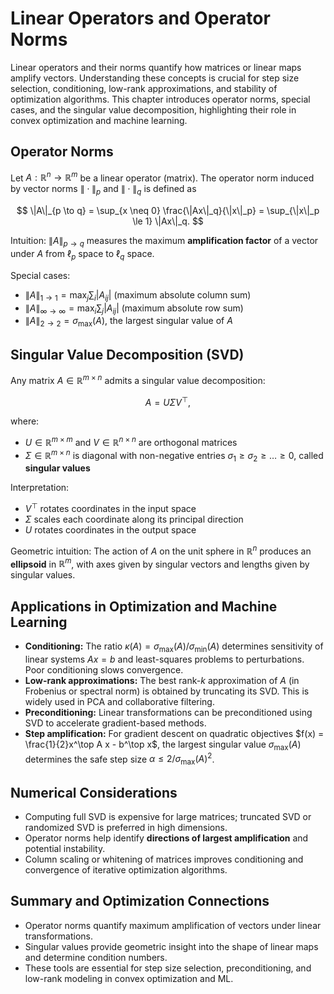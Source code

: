 # Linear Operators and Operator Norms

Linear operators and their norms quantify how matrices or linear maps amplify vectors. Understanding these concepts is crucial for step size selection, conditioning, low-rank approximations, and stability of optimization algorithms. This chapter introduces operator norms, special cases, and the singular value decomposition, highlighting their role in convex optimization and machine learning.

## Operator Norms

Let $A: \mathbb{R}^n \to \mathbb{R}^m$ be a linear operator (matrix). The operator norm induced by vector norms $\|\cdot\|_p$ and $\|\cdot\|_q$ is defined as

$$
\|A\|_{p \to q} = \sup_{x \neq 0} \frac{\|Ax\|_q}{\|x\|_p} = \sup_{\|x\|_p \le 1} \|Ax\|_q.
$$

Intuition: $\|A\|_{p \to q}$ measures the maximum **amplification factor** of a vector under $A$ from $\ell_p$ space to $\ell_q$ space.

Special cases:

- $\|A\|_{1 \to 1} = \max_{j} \sum_{i} |A_{ij}|$ (maximum absolute column sum)  
- $\|A\|_{\infty \to \infty} = \max_{i} \sum_{j} |A_{ij}|$ (maximum absolute row sum)  
- $\|A\|_{2 \to 2} = \sigma_{\max}(A)$, the largest singular value of $A$  


## Singular Value Decomposition (SVD)

Any matrix $A \in \mathbb{R}^{m \times n}$ admits a singular value decomposition:

$$
A = U \Sigma V^\top,
$$

where:

- $U \in \mathbb{R}^{m \times m}$ and $V \in \mathbb{R}^{n \times n}$ are orthogonal matrices  
- $\Sigma \in \mathbb{R}^{m \times n}$ is diagonal with non-negative entries $\sigma_1 \ge \sigma_2 \ge \dots \ge 0$, called **singular values**

Interpretation:

- $V^\top$ rotates coordinates in the input space  
- $\Sigma$ scales each coordinate along its principal direction  
- $U$ rotates coordinates in the output space

Geometric intuition: The action of $A$ on the unit sphere in $\mathbb{R}^n$ produces an **ellipsoid** in $\mathbb{R}^m$, with axes given by singular vectors and lengths given by singular values.

## Applications in Optimization and Machine Learning

- **Conditioning:** The ratio $\kappa(A) = \sigma_{\max}(A) / \sigma_{\min}(A)$ determines sensitivity of linear systems $Ax = b$ and least-squares problems to perturbations. Poor conditioning slows convergence.  
- **Low-rank approximations:** The best rank-$k$ approximation of $A$ (in Frobenius or spectral norm) is obtained by truncating its SVD. This is widely used in PCA and collaborative filtering.  
- **Preconditioning:** Linear transformations can be preconditioned using SVD to accelerate gradient-based methods.  
- **Step amplification:** For gradient descent on quadratic objectives $f(x) = \frac{1}{2}x^\top A x - b^\top x$, the largest singular value $\sigma_{\max}(A)$ determines the safe step size $\alpha \le 2 / \sigma_{\max}(A)^2$.

## Numerical Considerations

- Computing full SVD is expensive for large matrices; truncated SVD or randomized SVD is preferred in high dimensions.  
- Operator norms help identify **directions of largest amplification** and potential instability.  
- Column scaling or whitening of matrices improves conditioning and convergence of iterative optimization algorithms.

## Summary and Optimization Connections

- Operator norms quantify maximum amplification of vectors under linear transformations.  
- Singular values provide geometric insight into the shape of linear maps and determine condition numbers.  
- These tools are essential for step size selection, preconditioning, and low-rank modeling in convex optimization and ML.
